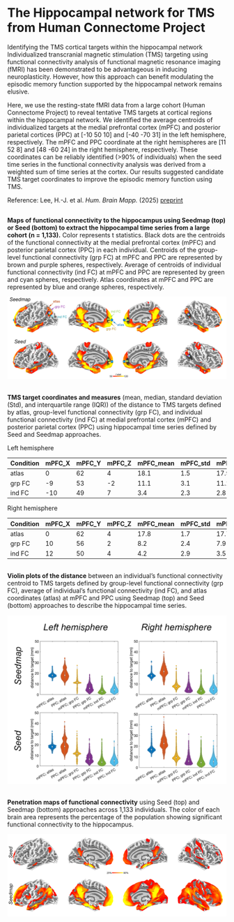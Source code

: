 # The Hippocampal network for TMS from Human Connectome Project

Identifying the TMS cortical targets within the hippocampal network
Individualized transcranial magnetic stimulation (TMS) targeting using functional connectivity analysis of functional magnetic resonance imaging (fMRI) has been demonstrated to be advantageous in inducing neuroplasticity. However, how this approach can benefit modulating the episodic memory function supported by the hippocampal network remains elusive. 

Here, we use the resting-state fMRI data from a large cohort (Human Connectome Project) to reveal tentative TMS targets at cortical regions within the hippocampal network. We identified the average centroids of individualized targets at the medial prefrontal cortex (mPFC) and posterior parietal cortices (PPC) at [-10 50 10] and [-40 -70 31] in the left hemisphere, respectively.  The mPFC and PPC coordinate at the right hemispheres are [11 52 8] and [48 -60 24] in the right hemisphere, respectively. These coordinates can be reliably identified (>90% of individuals) when the seed time series in the functional connectivity analysis was derived from a weighted sum of time series at the cortex. Our results suggested candidate TMS target coordinates to improve the episodic memory function using TMS.

Reference:  Lee, H.-J. et al. _Hum. Brain Mapp._ (2025) [preprint](https://www.biorxiv.org/content/10.1101/2024.06.02.597047v1)

##

**Maps of functional connectivity to the hippocampus using Seedmap (top) or Seed (bottom) to extract the hippocampal time series from a large cohort (n = 1,133).** Color represents t statistics. Black dots are the centroids of the functional connectivity at the medial prefrontal cortex (mPFC) and posterior parietal cortex (PPC) in each individual. Centroids of the group-level functional connectivity (grp FC) at mPFC and PPC are represented by brown and purple spheres, respectively. Average of centroids of individual functional connectivity (ind FC) at mPFC and PPC are represented by green and cyan spheres, respectively. Atlas coordinates at mPFC and PPC are represented by blue and orange spheres, respectively.

![Hippocampalnetwork](images/fconn_targets_annot.png)


##

**TMS target coordinates and measures** (mean, median, standard deviation (Std), and interquartile range (IQR)) of the distance to TMS targets defined by atlas, group-level functional connectivity (grp FC), and individual functional connectivity (ind FC) at medial prefrontal cortex (mPFC) and posterior parietal cortex (PPC) using hippocampal time series defined by Seed and Seedmap approaches.

Left hemisphere

| Condition | mPFC_X | mPFC_Y | mPFC_Z | mPFC_mean | mPFC_std | mPFC_median | mPFC_IQR | PPC_X | PPC_Y | PPC_Z | PPC_mean | PPC_std | PPC_median | PPC_IQR |
|-----------|--------|--------|--------|-----------|----------|-------------|----------|-------|-------|-------|----------|---------|------------|---------|
| atlas     | 0      | 62     | 4      | 18.1      | 1.5      | 17.9        | 1.8      | -42   | -64   | 48    | 18.9     | 4.2     | 18.2       | 5.8     |
| grp FC    | -9     | 53     | -2     | 11.1      | 3.1      | 11.2        | 1.5      | -41   | -69   | 33    | 6.2      | 2.9     | 5.7        | 4.4     |
| ind FC    | -10    | 49     | 7      | 3.4       | 2.3      | 2.8         | 2.6      | -40   | -67   | 30    | 4.8      | 2.6     | 4.4        | 3.6     |

Right hemisphere

| Condition | mPFC_X | mPFC_Y | mPFC_Z | mPFC_mean | mPFC_std | mPFC_median | mPFC_IQR | PPC_X | PPC_Y | PPC_Z | PPC_mean | PPC_std | PPC_median | PPC_IQR |
|-----------|--------|--------|--------|-----------|----------|-------------|----------|-------|-------|-------|----------|---------|------------|---------|
| atlas     | 0      | 62     | 4      | 17.8      | 1.7      | 17.7        | 1.7      | 40    | -66   | 44    | 21.8     | 4.6     | 21.6       | 5.7     |
| grp FC    | 10     | 56     | 2      | 8.2       | 2.4      | 7.9         | 2.3      | 45    | -60   | 27    | 5.8      | 2.9     | 5.1        | 4.0     |
| ind FC    | 12     | 50     | 4      | 4.2       | 2.9      | 3.5         | 3.3      | 46    | -59   | 25    | 5.2      | 2.7     | 4.8        | 3.7     |

##

**Violin plots of the distance** between an individual’s functional connectivity centroid to TMS targets defined by group-level functional connectivity (grp FC), average of individual’s functional connectivity (ind FC), and atlas coordinates (atlas) at mPFC and PPC using Seedmap (top) and Seed (bottom) approaches to describe the hippocampal time series. 

![Hippocampalnetwork](images/fconn_target_distributions_annot.png)





##

**Penetration maps of functional connectivity** using Seed (top) and Seedmap (bottom) approaches across 1,133 individuals. The color of each brain area represents the percentage of the population showing significant functional connectivity to the hippocampus.

![Hippocampalnetwork](images/fconn_penetration_annot.png)



